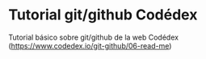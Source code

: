# Tutorial git/github Codédex

Tutorial básico sobre git/github de la web Codédex (https://www.codedex.io/git-github/06-read-me)